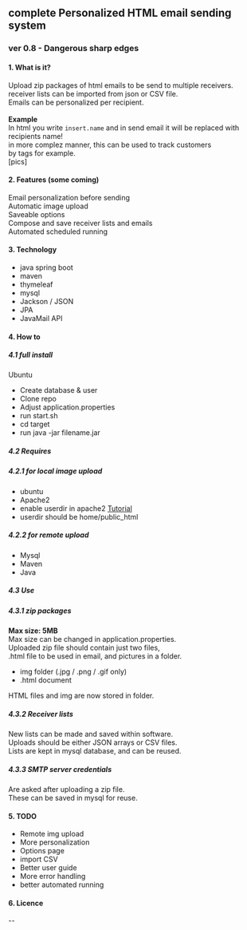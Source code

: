 ## complete Personalized HTML email sending system
### ver 0.8 - Dangerous sharp edges
#### 1. What is it?
Upload zip packages of html emails to be send to multiple receivers.<br>
receiver lists can be imported from json or CSV file.<br>
Emails can be personalized per recipient.
<br><br><b>Example<br></b>
In html you write <code>insert.name</code> and in send email it will be replaced with<br>
recipients name!<br> in more complez manner, this can be used to track customers<br>
by tags for example.<br>[pics]
#### 2. Features (some coming)
Email personalization before sending<br>
Automatic image upload<br>
Saveable options<br>
Compose and save receiver lists and emails<br>
Automated scheduled running
#### 3. Technology
- java spring boot
- maven
- thymeleaf
- mysql
- Jackson / JSON
- JPA
- JavaMail API
#### 4. How to
##### 4.1 full install
Ubuntu
- Create database & user
- Clone repo
- Adjust application.properties
- run start.sh
- cd target
- run java -jar filename.jar

##### 4.2 Requires
##### 4.2.1 for local image upload
- ubuntu
- Apache2
- enable userdir in apache2 [Tutorial](http://www.techytalk.info/enable-userdir-apache-module-ubuntu-debian-based-linux-distributions/)
- userdir should be home/public_html
##### 4.2.2 for remote upload
- Mysql
- Maven
- Java

##### 4.3 Use
##### 4.3.1 zip packages
<b>Max size: 5MB</b><br>
Max size can be changed in application.properties.<br>
Uploaded zip file should contain just two files, <br>
.html file to be used in email, and pictures in a folder.
- img folder (.jpg / .png / .gif only)
- .html document

HTML files and img are now stored in folder.
##### 4.3.2 Receiver lists
New lists can be made and saved within software.<br>
Uploads should be either JSON arrays or CSV files.<br>
Lists are kept in mysql database, and can be reused.
##### 4.3.3 SMTP server credentials
Are asked after uploading a zip file.<br>
These can be saved in mysql for reuse.<br>
#### 5. TODO
- Remote img upload
- More personalization
- Options page
- import CSV
- Better user guide
- More error handling
- better automated running

#### 6. Licence

--
